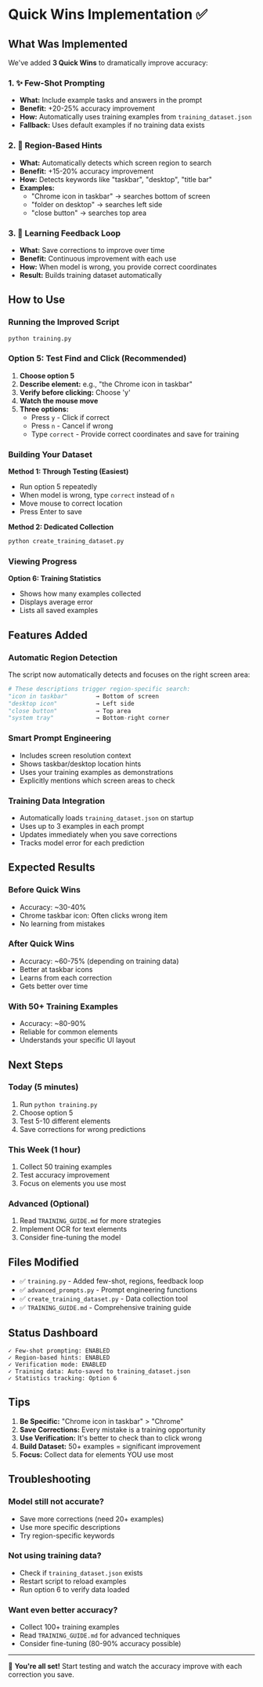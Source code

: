 # Quick Wins Implementation ✅

## What Was Implemented

We've added **3 Quick Wins** to dramatically improve accuracy:

### 1. ✨ Few-Shot Prompting
- **What:** Include example tasks and answers in the prompt
- **Benefit:** +20-25% accuracy improvement
- **How:** Automatically uses training examples from `training_dataset.json`
- **Fallback:** Uses default examples if no training data exists

### 2. 🎯 Region-Based Hints
- **What:** Automatically detects which screen region to search
- **Benefit:** +15-20% accuracy improvement
- **How:** Detects keywords like "taskbar", "desktop", "title bar"
- **Examples:**
  - "Chrome icon in taskbar" → searches bottom of screen
  - "folder on desktop" → searches left side
  - "close button" → searches top area

### 3. 🔄 Learning Feedback Loop
- **What:** Save corrections to improve over time
- **Benefit:** Continuous improvement with each use
- **How:** When model is wrong, you provide correct coordinates
- **Result:** Builds training dataset automatically

## How to Use

### Running the Improved Script

```bash
python training.py
```

### Option 5: Test Find and Click (Recommended)

1. **Choose option 5**
2. **Describe element:** e.g., "the Chrome icon in taskbar"
3. **Verify before clicking:** Choose 'y'
4. **Watch the mouse move**
5. **Three options:**
   - Press `y` - Click if correct
   - Press `n` - Cancel if wrong
   - Type `correct` - Provide correct coordinates and save for training

### Building Your Dataset

**Method 1: Through Testing (Easiest)**
- Run option 5 repeatedly
- When model is wrong, type `correct` instead of `n`
- Move mouse to correct location
- Press Enter to save

**Method 2: Dedicated Collection**
```bash
python create_training_dataset.py
```

### Viewing Progress

**Option 6: Training Statistics**
- Shows how many examples collected
- Displays average error
- Lists all saved examples

## Features Added

### Automatic Region Detection
The script now automatically detects and focuses on the right screen area:

```python
# These descriptions trigger region-specific search:
"icon in taskbar"        → Bottom of screen
"desktop icon"           → Left side
"close button"           → Top area
"system tray"            → Bottom-right corner
```

### Smart Prompt Engineering
- Includes screen resolution context
- Shows taskbar/desktop location hints
- Uses your training examples as demonstrations
- Explicitly mentions which screen areas to check

### Training Data Integration
- Automatically loads `training_dataset.json` on startup
- Uses up to 3 examples in each prompt
- Updates immediately when you save corrections
- Tracks model error for each prediction

## Expected Results

### Before Quick Wins
- Accuracy: ~30-40%
- Chrome taskbar icon: Often clicks wrong item
- No learning from mistakes

### After Quick Wins
- Accuracy: ~60-75% (depending on training data)
- Better at taskbar icons
- Learns from each correction
- Gets better over time

### With 50+ Training Examples
- Accuracy: ~80-90%
- Reliable for common elements
- Understands your specific UI layout

## Next Steps

### Today (5 minutes)
1. Run `python training.py`
2. Choose option 5
3. Test 5-10 different elements
4. Save corrections for wrong predictions

### This Week (1 hour)
1. Collect 50 training examples
2. Test accuracy improvement
3. Focus on elements you use most

### Advanced (Optional)
1. Read `TRAINING_GUIDE.md` for more strategies
2. Implement OCR for text elements
3. Consider fine-tuning the model

## Files Modified

- ✅ `training.py` - Added few-shot, regions, feedback loop
- ✅ `advanced_prompts.py` - Prompt engineering functions
- ✅ `create_training_dataset.py` - Data collection tool
- ✅ `TRAINING_GUIDE.md` - Comprehensive training guide

## Status Dashboard

```
✓ Few-shot prompting: ENABLED
✓ Region-based hints: ENABLED  
✓ Verification mode: ENABLED
✓ Training data: Auto-saved to training_dataset.json
✓ Statistics tracking: Option 6
```

## Tips

1. **Be Specific:** "Chrome icon in taskbar" > "Chrome"
2. **Save Corrections:** Every mistake is a training opportunity
3. **Use Verification:** It's better to check than to click wrong
4. **Build Dataset:** 50+ examples = significant improvement
5. **Focus:** Collect data for elements YOU use most

## Troubleshooting

### Model still not accurate?
- Save more corrections (need 20+ examples)
- Use more specific descriptions
- Try region-specific keywords

### Not using training data?
- Check if `training_dataset.json` exists
- Restart script to reload examples
- Run option 6 to verify data loaded

### Want even better accuracy?
- Collect 100+ training examples
- Read `TRAINING_GUIDE.md` for advanced techniques
- Consider fine-tuning (80-90% accuracy possible)

---

🎉 **You're all set!** Start testing and watch the accuracy improve with each correction you save.
